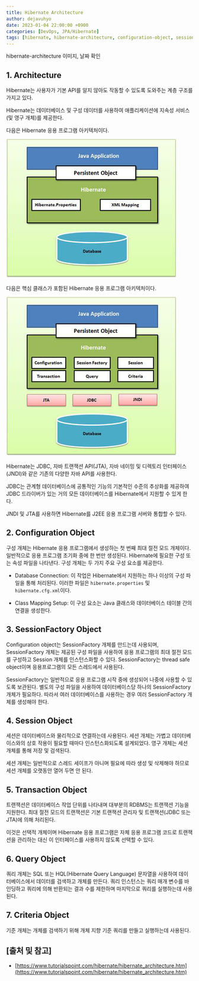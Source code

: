```yaml
---
title: Hibernate Architecture
author: dejavuhyo
date: 2023-01-04 22:00:00 +0900
categories: [DevOps, JPA/Hibernate]
tags: [hibernate, hibernate-architecture, configuration-object, sessionfactory-object, session-object, transaction-object, query-object, criteria-object, 하이버네이트-아키텍처, 하이버네이트]
---
```


hibernate-architecture
이미지, 날짜 확인

## 1. Architecture
Hibernate는 사용자가 기본 API를 알지 않아도 작동할 수 있도록 도와주는 계층 구조를 가지고 있다.

Hibernate는 데이터베이스 및 구성 데이터를 사용하여 애플리케이션에 지속성 서비스(및 영구 개체)를 제공한다.

다음은 Hibernate 응용 프로그램 아키텍처이다.

![hibernate-high-level](/assets/img/2023-01-04-hibernate-architecture/hibernate-high-level.png)

다음은 핵심 클래스가 포함된 Hibernate 응용 프로그램 아키텍처이다.

![hibernate-architecture](/assets/img/2023-01-04-hibernate-architecture/hibernate-architecture.png)

Hibernate는 JDBC, 자바 트랜잭션 API(JTA), 자바 네이밍 및 디렉토리 인터페이스(JNDI)와 같은 기존의 다양한 자바 API를 사용한다.

JDBC는 관계형 데이터베이스에 공통적인 기능의 기본적인 수준의 추상화를 제공하여 JDBC 드라이버가 있는 거의 모든 데이터베이스를 Hibernate에서 지원할 수 있게 한다.

JNDI 및 JTA를 사용하면 Hibernate를 J2EE 응용 프로그램 서버와 통합할 수 있다.

## 2. Configuration Object
구성 개체는 Hibernate 응용 프로그램에서 생성하는 첫 번째 최대 절전 모드 개체이다. 일반적으로 응용 프로그램 초기화 중에 한 번만 생성된다. Hibernate에 필요한 구성 또는 속성 파일을 나타낸다. 구성 개체는 두 가지 주요 구성 요소를 제공한다.

* Database Connection: 이 작업은 Hibernate에서 지원하는 하나 이상의 구성 파일을 통해 처리된다. 이러한 파일은 `hibernate.properties` 및 `hibernate.cfg.xml`이다.

* Class Mapping Setup: 이 구성 요소는 Java 클래스와 데이터베이스 테이블 간의 연결을 생성한다.

## 3. SessionFactory Object
Configuration object는 SessionFactory 개체를 만드는데 사용되며, SessionFactory 개체는 제공된 구성 파일을 사용하여 응용 프로그램의 최대 절전 모드를 구성하고 Session 개체를 인스턴스화할 수 있다. SessionFactory는 thread safe object이며 응용프로그램의 모든 스레드에서 사용된다.

SessionFactory는 일반적으로 응용 프로그램 시작 중에 생성되어 나중에 사용할 수 있도록 보관된다. 별도의 구성 파일을 사용하여 데이터베이스당 하나의 SessionFactory 개체가 필요하다. 따라서 여러 데이터베이스를 사용하는 경우 여러 SessionFactory 개체를 생성해야 한다.

## 4. Session Object
세션은 데이터베이스와 물리적으로 연결하는데 사용된다. 세션 개체는 가볍고 데이터베이스와의 상호 작용이 필요할 때마다 인스턴스화되도록 설계되었다. 영구 개체는 세션 개체를 통해 저장 및 검색된다.

세션 개체는 일반적으로 스레드 세이프가 아니며 필요에 따라 생성 및 삭제해야 하므로 세션 개체를 오랫동안 열어 두면 안 된다.

## 5. Transaction Object
트랜잭션은 데이터베이스 작업 단위를 나타내며 대부분의 RDBMS는 트랜잭션 기능을 지원한다. 최대 절전 모드의 트랜잭션은 기본 트랜잭션 관리자 및 트랜잭션(JDBC 또는 JTA)에 의해 처리된다.

이것은 선택적 개체이며 Hibernate 응용 프로그램은 자체 응용 프로그램 코드로 트랜잭션을 관리하는 대신 이 인터페이스를 사용하지 않도록 선택할 수 있다.

## 6. Query Object
쿼리 개체는 SQL 또는 HQL(Hibernate Query Language) 문자열을 사용하여 데이터베이스에서 데이터를 검색하고 개체를 만든다. 쿼리 인스턴스는 쿼리 매개 변수를 바인딩하고 쿼리에 의해 반환되는 결과 수를 제한하며 마지막으로 쿼리를 실행하는데 사용된다.

## 7. Criteria Object
기준 개체는 개체를 검색하기 위해 개체 지향 기준 쿼리를 만들고 실행하는데 사용된다.

## [출처 및 참고]
* [https://www.tutorialspoint.com/hibernate/hibernate_architecture.htm](https://www.tutorialspoint.com/hibernate/hibernate_architecture.htm)
